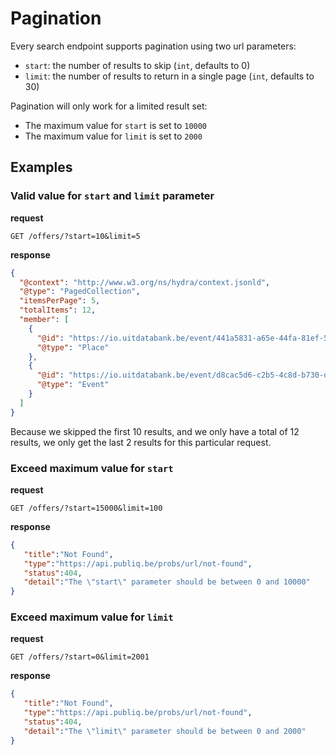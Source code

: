 # Pagination

Every search endpoint supports pagination using two url parameters:

* `start`: the number of results to skip (`int`, defaults to 0)
* `limit`: the number of results to return in a single page (`int`, defaults to 30)

Pagination will only work for a limited result set:

* The maximum value for `start` is set to `10000`
* The maximum value for `limit` is set to `2000`

## Examples

### Valid value for `start` and `limit` parameter

**request**

```
GET /offers/?start=10&limit=5
```

**response**

```json
{
  "@context": "http://www.w3.org/ns/hydra/context.jsonld",
  "@type": "PagedCollection",
  "itemsPerPage": 5,
  "totalItems": 12,
  "member": [
    {
      "@id": "https://io.uitdatabank.be/event/441a5831-a65e-44fa-81ef-5c47e9c57a05",
      "@type": "Place"
    },
    {
      "@id": "https://io.uitdatabank.be/event/d8cac5d6-c2b5-4c8d-b730-d9801a920c89",
      "@type": "Event"
    }
  ]
}
```

Because we skipped the first 10 results, and we only have a total of 12 results, we only get the last 2 results for this particular request.

### Exceed maximum value for `start`

**request**

```
GET /offers/?start=15000&limit=100
```

**response**

```json
{
   "title":"Not Found",
   "type":"https://api.publiq.be/probs/url/not-found",
   "status":404,
   "detail":"The \"start\" parameter should be between 0 and 10000"
}
```

### Exceed maximum value for `limit`

**request**

```
GET /offers/?start=0&limit=2001
```

**response**

```json
{
   "title":"Not Found",
   "type":"https://api.publiq.be/probs/url/not-found",
   "status":404,
   "detail":"The \"limit\" parameter should be between 0 and 2000"
}
```
